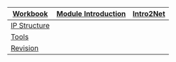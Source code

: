 |[Workbook](https://teachingmaterial.github.io/ELEE1147_Exercises/)| [Module Introduction](content/ModuleIntroduction/moduleIntroduction.html)|[Intro2Net](content/IntroToNetworking/IntroToNetworking.html)|
|----|---|---|
|[IP Structure](content/IPStructure/IPStructure.html)|||
|[Tools](content/Tools/Tools.html)|[]()||
|[Revision](content//Revision/Revision.html)|||